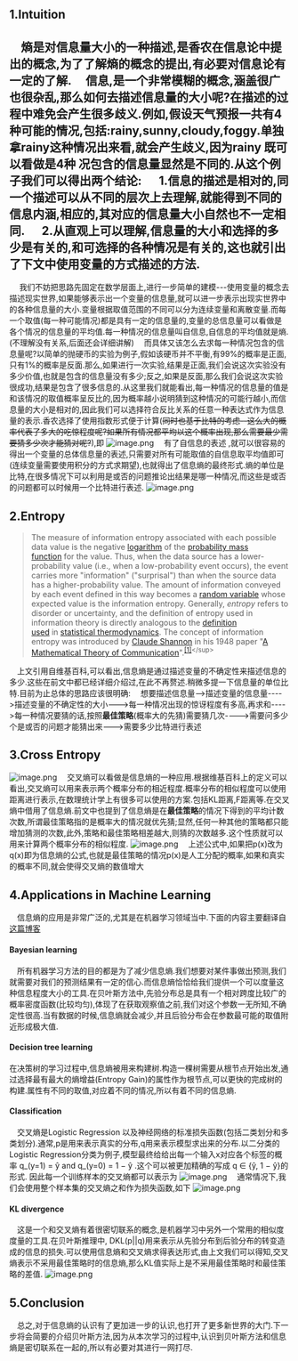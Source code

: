 1.Intuition
--
&emsp;熵是对信息量大小的一种描述,是香农在信息论中提出的概念,为了了解熵的概念的提出,有必要对信息论有一定的了解.
&emsp;信息,是一个非常模糊的概念,涵盖很广也很杂乱,那么如何去描述信息量的大小呢?在描述的过程中难免会产生很多歧义.例如,假设天气预报一共有4种可能的情况,包括:rainy,sunny,cloudy,foggy.单独拿rainy这种情况出来看,就会产生歧义,因为rainy 既可以看做是4种    况包含的信息量显然是不同的.从这个例子我们可以得出两个结论:
&emsp; 1.信息的描述是相对的,同一个描述可以从不同的层次上去理解,就能得到不同的信息内涵,相应的,其对应的信息量大小自然也不一定相同.
&emsp; 2.从直观上可以理解,信息量的大小和选择的多少是有关的,和可选择的各种情况是有关的,这也就引出了下文中使用变量的方式描述的方法.
----
&emsp; 我们不妨把思路先固定在数学层面上,进行一步简单的建模---使用变量的概念去描述现实世界,如果能够表示出一个变量的信息量,就可以进一步表示出现实世界中的各种信息量的大小.变量根据取值范围的不同可以分为连续变量和离散变量.而每一个取值(每一种可能情况)都是具有一定的信息量的,变量的总信息量可以看做是各个情况的信息量的平均值.每一种情况的信息量叫自信息,自信息的平均值就是熵.(不理解没有关系,后面还会详细讲解)
&emsp;而具体又该怎么去求每一种情况包含的信息量呢?以简单的抛硬币的实验为例子,假如该硬币并不平衡,有99%的概率是正面,只有1%的概率是反面.那么,如果进行一次实验,结果是正面,我们会说这次实验没有多少价值,也就是包含的信息量没有多少;反之,如果是反面,那么我们会说这次实验很成功,结果是包含了很多信息的.从这里我们就能看出,每一种情况的信息量的值是和该情况的取值概率呈反比的,因为概率越小说明猜到这种情况的可能行越小,而信息量的大小是相对的,因此我们可以选择符合反比关系的任意一种表达式作为信息量的表示.香农选择了使用指数形式便于计算(~~同时也基于比特的考虑--这么大的概率代表了多大的吃惊程度呢?如果所有情况都平均以这个概率出现,那么需要最少需要猜多少次才能猜对呢?~~),即
![image.png](https://upload-images.jianshu.io/upload_images/12011882-7da98dcde2d42fba.png?imageMogr2/auto-orient/strip%7CimageView2/2/w/1240)
&emsp;有了自信息的表述 ,就可以很容易的得出一个变量的总体信息量的表述,只需要对所有可能取值的自信息取平均值即可(连续变量需要使用积分的方式求期望),也就得出了信息熵的最终形式.熵的单位是比特,在很多情况下可以利用是或否的问题推论出结果是哪一种情况,而这些是或否的问题都可以时候用一个比特进行表述.
![image.png](https://upload-images.jianshu.io/upload_images/12011882-3a919dc9c456b75c.png?imageMogr2/auto-orient/strip%7CimageView2/2/w/1240)

2.Entropy
--
>The measure of information entropy associated with each possible data value is the negative [logarithm](https://en.wikipedia.org/wiki/Logarithm "Logarithm") of the [probability mass function](https://en.wikipedia.org/wiki/Probability_mass_function "Probability mass function") for the value. Thus, when the data source has a lower-probability value (i.e., when a low-probability event occurs), the event carries more "information" ("surprisal") than when the source data has a higher-probability value. The amount of information conveyed by each event defined in this way becomes a [random variable](https://en.wikipedia.org/wiki/Random_variable "Random variable") whose expected value is the information entropy. Generally, *entropy* refers to disorder or uncertainty, and the definition of entropy used in information theory is directly analogous to the [definition used](https://en.wikipedia.org/wiki/Entropy_(statistical_thermodynamics) "Entropy (statistical thermodynamics)") in [statistical thermodynamics](https://en.wikipedia.org/wiki/Statistical_thermodynamics "Statistical thermodynamics"). The concept of information entropy was introduced by [Claude Shannon](https://en.wikipedia.org/wiki/Claude_Shannon "Claude Shannon") in his 1948 paper "[A Mathematical Theory of Communication](https://en.wikipedia.org/wiki/A_Mathematical_Theory_of_Communication "A Mathematical Theory of Communication")".<sup>[[1]](https://en.wikipedia.org/wiki/Entropy_(information_theory)#cite_note-shannonPaper-1)</sup>

&emsp;上文引用自维基百科,可以看出,信息熵是通过描述变量的不确定性来描述信息的多少.这些在前文中都已经详细介绍过,在此不再赘述.稍微多提一下信息量的单位比特.目前为止总体的思路应该很明确:
&emsp;想要描述信息量-->描述变量的信息量---->描述变量的不确定性的大小--->每一种情况出现的惊讶程度有多高,再求和---->每一种情况要猜的话,按照**最佳策略**(概率大的先猜)需要猜几次---->需要问多少个是或否的问题才能猜出来--->需要多少比特进行表述

3.Cross Entropy
--
![image.png](https://upload-images.jianshu.io/upload_images/12011882-5a7714ce6683b9ad.png?imageMogr2/auto-orient/strip%7CimageView2/2/w/1240)
&emsp;交叉熵可以看做是信息熵的一种应用.根据维基百科上的定义可以看出,交叉熵可以用来表示两个概率分布的相近程度.概率分布的相似程度可以使用距离进行表示,在数理统计学上有很多可以使用的方案.包括KL距离,F距离等.在交叉熵中借用了信息熵.前文中也提到了信息熵是在**最佳策略**的情况下得到的平均计数次数,所谓最佳策略指的是概率大的情况就优先猜;显然,任何一种其他的策略都只能增加猜测的次数,此外,策略和最佳策略相差越大,则猜的次数越多.这个性质就可以用来计算两个概率分布的相似程度.
![image.png](https://upload-images.jianshu.io/upload_images/12011882-52a819d59307d87c.png?imageMogr2/auto-orient/strip%7CimageView2/2/w/1240)
&emsp;上述公式中,如果把p(x)改为q(x)即为信息熵的公式,也就是最佳策略的情况p(x)是人工分配的概率,如果和真实的概率不同,就会使得交叉熵的数值增大

4.Applications in Machine Learning
--
&emsp;信息熵的应用是非常广泛的,尤其是在机器学习领域当中.下面的内容主要翻译自[这篇博客](https://medium.com/swlh/shannon-entropy-in-the-context-of-machine-learning-and-ai-24aee2709e32)
#### Bayesian learning
&emsp;所有机器学习方法的目的都是为了减少信息熵.我们想要对某件事做出预测,我们就需要对我们的预测结果有一定的信心.而信息熵恰恰给我们提供一个可以度量这种信息程度大小的工具.在贝叶斯方法中,先验分布总是具有一个相对跨度比较广的概率密度函数(比较均匀),体现了在获取观察值之前,我们对这个参数一无所知,不确定性很高.当有数据的时候,信息熵就会减少,并且后验分布会在参数最可能的取值附近形成极大值.

#### Decision tree learning
在决策树的学习过程中,信息熵被用来构建树.构造一棵树需要从根节点开始出发,通过选择最有最大的熵增益(Entropy Gain)的属性作为根节点,可以更快的完成树的构建.属性有不同的取值,对应着不同的情况,所以有着不同的信息熵.
#### Classification
&emsp;交叉熵是Logistic Regression 以及神经网络的标准损失函数(包括二类划分和多类划分).通常,p是用来表示真实的分布,q用来表示模型求出来的分布.以二分类的Logistic Regression分类为例子,模型最终给给出每一个输入x对应各个标签的概率 q_(y=1) = ŷ and q_(y=0) = 1 − ŷ  .这个可以被更加精确的写成 q ∈ {ŷ, 1 − ŷ}的形式. 因此每一个训练样本的交叉熵都可以表示为
![image.png](https://upload-images.jianshu.io/upload_images/12011882-b7047cbdbb112628.png?imageMogr2/auto-orient/strip%7CimageView2/2/w/1240)
&emsp;通常情况下,我们会使用整个样本集的交叉熵之和作为损失函数,如下
![image.png](https://upload-images.jianshu.io/upload_images/12011882-b45dc9f67b1b0c6f.png?imageMogr2/auto-orient/strip%7CimageView2/2/w/1240)

#### KL divergence
&emsp;这是一个和交叉熵有着很密切联系的概念,是机器学习中另外一个常用的相似度度量的工具.在贝叶斯推理中, DKL(p||q)用来表示从先验分布到后验分布的转变造成的信息的损失.可以使用信息熵和交叉熵求得表达形式,由上文我们可以得知,交叉熵表示不采用最佳策略时的信息熵,那么KL值实际上是不采用最佳策略时和最佳策略的差值.
![image.png](https://upload-images.jianshu.io/upload_images/12011882-987d36d6a4f5cf3e.png?imageMogr2/auto-orient/strip%7CimageView2/2/w/1240)

5.Conclusion
--
&emsp;总之,对于信息熵的认识有了更加进一步的认识,也打开了更多新世界的大门.下一步将会简要的介绍贝叶斯方法,因为从本次学习的过程中,认识到贝叶斯方法和信息熵是密切联系在一起的,所以有必要对其进行一网打尽.


